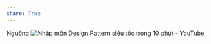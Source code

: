 ```yaml
---
share: True
---
```

Nguồn:: ![Nhập môn Design Pattern siêu tốc trong 10 phút - YouTube](https://youtu.be/eiWnblyjw58)